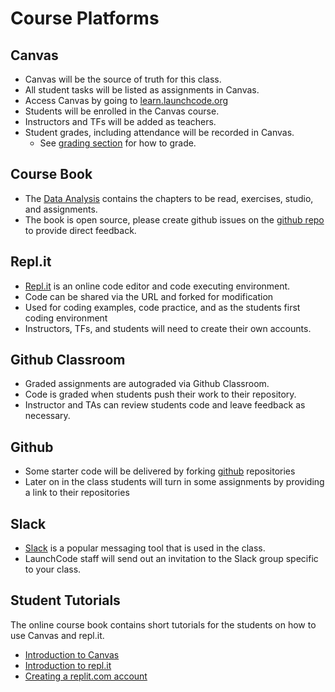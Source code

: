 # Course Platforms

## Canvas
* Canvas will be the source of truth for this class.
* All student tasks will be listed as assignments in Canvas.
* Access Canvas by going to [learn.launchcode.org](https://learn.launchcode.org)
* Students will be enrolled in the Canvas course.
* Instructors and TFs will be added as teachers.
* Student grades, including attendance will be recorded in Canvas.
  * See [grading section](https://github.com/LaunchCodeEducation/data-analysis/wiki/Grading-and-Student-Progress) for how to grade.

## Course Book
* The [Data Analysis](https://education.launchcode.org/data-analysis/) contains the chapters to be read, exercises, studio, and assignments.
* The book is open source, please create github issues on the [github repo](https://github.com/LaunchCodeEducation/intro-to-programming-csharp/issues) to provide direct feedback.

## Repl.it
* [Repl.it](https://replit.com/) is an online code editor and code executing environment.
* Code can be shared via the URL and forked for modification
* Used for coding examples, code practice, and as the students first coding environment
* Instructors, TFs, and students will need to create their own accounts.

## Github Classroom
* Graded assignments are autograded via Github Classroom.
* Code is graded when students push their work to their repository.
* Instructor and TAs can review students code and leave feedback as necessary.

## Github
* Some starter code will be delivered by forking [github](https://github.com/) repositories
* Later on in the class students will turn in some assignments by providing a link to their repositories
 
## Slack
* [Slack](https://slack.com) is a popular messaging tool that is used in the class.
* LaunchCode staff will send out an invitation to the Slack group specific to your class.

## Student Tutorials
The online course book contains short tutorials for the students on how to use Canvas and repl.it.
* [Introduction to Canvas](https://education.launchcode.org/intro-to-programming-csharp/chapters/introduction/class-platforms.html)
* [Introduction to repl.it](https://education.launchcode.org/intro-to-programming-csharp/chapters/introduction/class-platforms.html#repl-it)
* [Creating a replit.com account](https://education.launchcode.org/intro-to-programming-csharp/chapters/how-programs-work/hello-world.html#create-a-repl-it-account)
